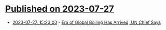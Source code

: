 # [Published on 2023-07-27](index.md)

* [2023-07-27, 15:23:00](https://news.slashdot.org/story/23/07/27/1523235/era-of-global-boiling-has-arrived-un-chief-says?utm_source=rss1.0mainlinkanon&utm_medium=feed) - [Era of Global Boiling Has Arrived, UN Chief Says](https://news.slashdot.org/story/23/07/27/1523235/era-of-global-boiling-has-arrived-un-chief-says?utm_source=rss1.0mainlinkanon&utm_medium=feed)
